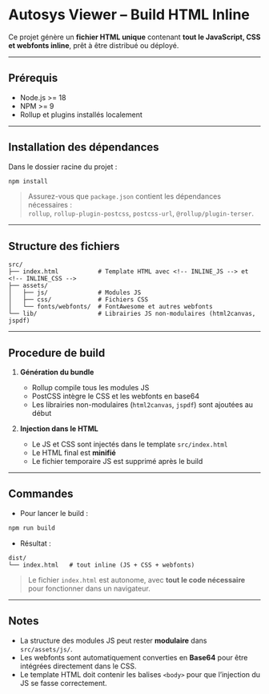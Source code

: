 # Autosys Viewer – Build HTML Inline

Ce projet génère un **fichier HTML unique** contenant **tout le JavaScript, CSS et webfonts inline**, prêt à être distribué ou déployé.

---

## Prérequis

- Node.js >= 18  
- NPM >= 9  
- Rollup et plugins installés localement

---

## Installation des dépendances

Dans le dossier racine du projet :

```bash
npm install
```

> Assurez-vous que `package.json` contient les dépendances nécessaires :  
> `rollup`, `rollup-plugin-postcss`, `postcss-url`, `@rollup/plugin-terser`.

---

## Structure des fichiers

```
src/
├── index.html           # Template HTML avec <!-- INLINE_JS --> et <!-- INLINE_CSS -->
├── assets/
│   ├── js/              # Modules JS
│   ├── css/             # Fichiers CSS
│   └── fonts/webfonts/  # FontAwesome et autres webfonts
└── lib/                 # Librairies JS non-modulaires (html2canvas, jspdf)
```

---

## Procedure de build

1. **Génération du bundle**  
   - Rollup compile tous les modules JS  
   - PostCSS intègre le CSS et les webfonts en base64  
   - Les librairies non-modulaires (`html2canvas`, `jspdf`) sont ajoutées au début

2. **Injection dans le HTML**  
   - Le JS et CSS sont injectés dans le template `src/index.html`  
   - Le HTML final est **minifié**  
   - Le fichier temporaire JS est supprimé après le build

---

## Commandes

- Pour lancer le build :

```bash
npm run build
```

- Résultat :

```
dist/
└── index.html   # tout inline (JS + CSS + webfonts)
```

> Le fichier `index.html` est autonome, avec **tout le code nécessaire** pour fonctionner dans un navigateur.

---

## Notes

- La structure des modules JS peut rester **modulaire** dans `src/assets/js/`.  
- Les webfonts sont automatiquement converties en **Base64** pour être intégrées directement dans le CSS.  
- Le template HTML doit contenir les balises `<body>` pour que l’injection du JS se fasse correctement.
